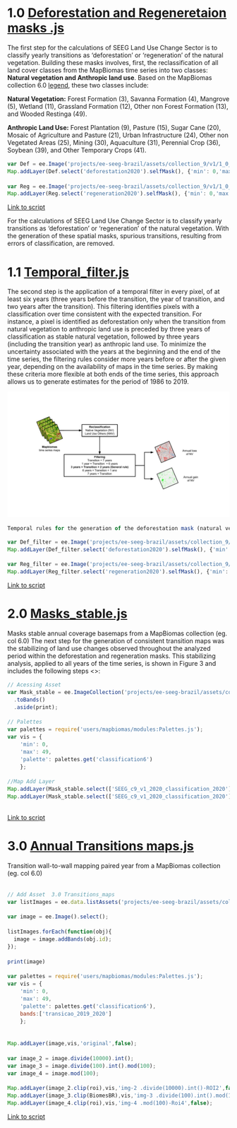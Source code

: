 # 1.0 [Deforestation and Regeneretaion masks .js](https://github.com/souza-eab/SEEG_BR/blob/main/1._Spatial_analyses/1.0_Deforestation_and_regeneration_masks.js)

The first step for the calculations of SEEG Land Use Change Sector is to classify yearly transitions as ‘deforestation’ or ‘regeneration’ of the natural vegetation. Building these masks involves, first, the reclassification of all land cover classes from the MapBiomas time series into two classes: **Natural vegetation and Anthropic land use**. Based on the MapBiomas collection 6.0 [legend](https://mapbiomas-br-site.s3.amazonaws.com/downloads/Colecction%206/Cod_Class_legenda_Col6_MapBiomas_BR.pdf), these two classes include:

**Natural Vegetation:** Forest Formation (3), Savanna Formation (4), Mangrove (5), Wetland (11), Grassland Formation (12), Other non Forest Formation (13), and Wooded Restinga (49).

**Anthropic Land Use:** Forest Plantation (9), Pasture (15), Sugar Cane (20), Mosaic of Agriculture and Pasture (21), Urban Infrastructure (24), Other non Vegetated Areas (25), Mining (30), Aquaculture (31), Perennial Crop (36), Soybean (39), and Other Temporary Crops (41).

```javascript
var Def = ee.Image('projects/ee-seeg-brazil/assets/collection_9/v1/1_0_Deforestation_masks');
Map.addLayer(Def.select('deforestation2020').selfMask(), {'min': 0,'max': 1, 'palette': '#FFFFFF,#FF0000'},"Deforestation_2020");

var Reg = ee.Image('projects/ee-seeg-brazil/assets/collection_9/v1/1_0_Regeneration_masks');
Map.addLayer(Reg.select('regeneration2020').selfMask(), {'min': 0,'max': 1, 'palette': '#FFFFFF,#00FF00'},"Regeneration_2020") 
```
[Link to script](https://code.earthengine.google.com/4051918e07c956ad8524957dff747d83)

For the calculations of SEEG Land Use Change Sector is to classify yearly transitions as ‘deforestation’ or ‘regeneration’ of the natural vegetation. With the generation of these spatial masks, spurious transitions, resulting from errors of classification, are removed. 

# 1.1 [Temporal_filter.js](https://github.com/souza-eab/SEEG_BR/blob/main/1._Spatial_analyses/1.1_Temporal_filter.js)

The second step is the application of a temporal filter in every pixel, of at least six years (three years before the transition, the year of transition, and two years after the transition). This filtering identifies pixels with a classification over time consistent with the expected transition. For instance, a pixel is identified as deforestation only when the transition from natural vegetation to anthropic land use is preceded by three years of classification as stable natural vegetation, followed by three years (including the transition year) as anthropic land use. To minimize the uncertainty associated with the years at the beginning and the end of the time series, the filtering rules consider more years before or after the given year, depending on the availability of maps in the time series. By making these criteria more flexible at both ends of the time series, this approach allows us to generate estimates for the period of 1986 to 2019. 

<div align = 'center'>
<img src='https://github.com/souza-eab/SEEG_BR/blob/0a5d6297fd921315be95dc781be77c4e9848cc09/aux/Zimbres_et_al_2022_SEEG_BR_Figures.jpg' height='auto' width='1380'/>
</div>

```javascript
Temporal rules for the generation of the deforestation mask (natural vegetation loss) and the regeneration mask (natural vegetation gain) for each year of the MapBiomas time series. 
```
```javascript
var Def_filter = ee.Image('projects/ee-seeg-brazil/assets/collection_9/v1/1_0_Deforestation_masks');
Map.addLayer(Def_filter.select('deforestation2020').selfMask(), {'min': 0,'max': 1, 'palette': '#FFFFFF,#FF0000'},"Deforestation_filter_2020");

var Reg_filter = ee.Image('projects/ee-seeg-brazil/assets/collection_9/v1/1_0_Regeneration_masks');
Map.addLayer(Reg_filter.select('regeneration2020').selfMask(), {'min': 0,'max': 1, 'palette': '#FFFFFF,#00FF00'},"Regeneration_filter_2020") 
```
[Link to script](https://code.earthengine.google.com/2168f9616bebe4834b4dd9fe7f328c43)


# 2.0 [Masks_stable.js](https://github.com/souza-eab/SEEG_BR/blob/main/1._Spatial_analyses/2.0_Masks_stable.js)

Masks stable annual coverage basemaps from a MapBiomas collection (eg. col 6.0)
The next step for the generation of consistent transition maps was the stabilizing of land use changes observed throughout the analyzed period within the deforestation and regeneration masks. This stabilizing analysis, applied to all years of the time series, is shown in Figure 3 and includes the following steps <>:


```javascript
// Acessing Asset
var Mask_stable = ee.ImageCollection('projects/ee-seeg-brazil/assets/collection_9/v1/2_1_Mask_stable')
  .toBands()
  .aside(print);
  
// Palettes
var palettes = require('users/mapbiomas/modules:Palettes.js');
var vis = {
    'min': 0,
    'max': 49,
    'palette': palettes.get('classification6')
    };

//Map Add Layer   
Map.addLayer(Mask_stable.select(['SEEG_c9_v1_2020_classification_2020']).clip(roi), vis, '2_1_Mask_stable_ROI');
Map.addLayer(Mask_stable.select(['SEEG_c9_v1_2020_classification_2020']).clip(BiomesBR), vis, '2_1_Mask_stable_Biomes_BR',false);
  
```
[Link to script](https://code.earthengine.google.com/d08ff95922dfe6689e1bc221b0c7f0c5)


# 3.0 [Annual Transitions maps.js](https://github.com/souza-eab/SEEG_BR/blob/main/1._Spatial_analyses/3.0_Transitions_maps.js)

Transition wall-to-wall mapping paired year from a MapBiomas collection (eg. col 6.0)

```javascript

// Add Asset  3.0 Transitions_maps
var listImages = ee.data.listAssets('projects/ee-seeg-brazil/assets/collection_9/v1/3_0_Transitions_maps').assets;

var image = ee.Image().select();

listImages.forEach(function(obj){
  image = image.addBands(obj.id);
});

print(image)

var palettes = require('users/mapbiomas/modules:Palettes.js');
var vis = {
    'min': 0,
    'max': 49,
    'palette': palettes.get('classification6'),
    bands:['transicao_2019_2020']
    };


Map.addLayer(image,vis,'original',false);

var image_2 = image.divide(10000).int();
var image_3 = image.divide(100).int().mod(100);
var image_4 = image.mod(100);

Map.addLayer(image_2.clip(roi),vis,'img-2 .divide(10000).int()-ROI2',false);
Map.addLayer(image_3.clip(BiomesBR),vis,'img-3 .divide(100).int().mod(100)-ROI3',false);
Map.addLayer(image_4.clip(roi),vis,'img-4 .mod(100)-Roi4',false);
```
[Link to script](https://code.earthengine.google.com/a49a06b9bcc0723a198d536970fbc64b)

